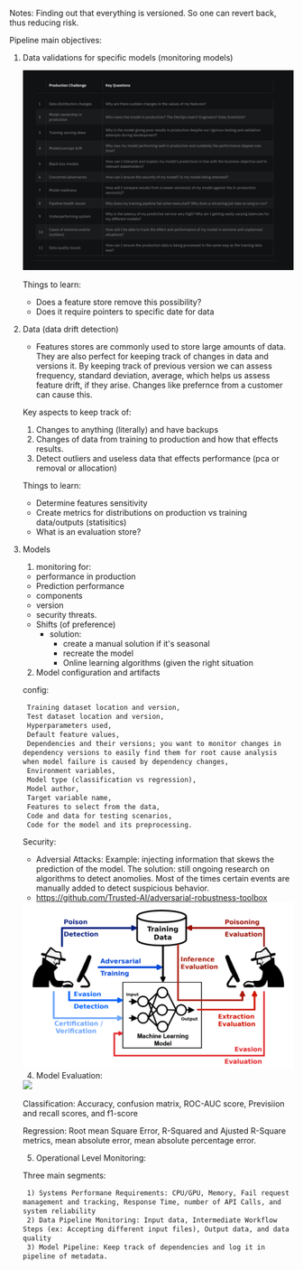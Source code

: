 Notes:
Finding out that everything is versioned. So one can revert back, thus reducing risk. 



Pipeline main objectives:
1) Data validations for specific models (monitoring models)
    
    <img src="https://raw.githubusercontent.com/Aschonn/aschonn-mlops/main/whymonitormodels.PNG">

    Things to learn: 

    - Does a feature store remove this possibility? 
    - Does it require pointers to specific date for data

2) Data (data drift detection)

    - Features stores are commonly used to store large amounts of data. They are also perfect for keeping track of changes in data and versions it. By keeping track of previous version we can assess frequency, standard deviation, average, which helps us assess feature drift, if they arise. Changes like prefernce from a customer can cause this. 
    
    Key aspects to keep track of:
    1) Changes to anything (literally) and have backups
    2) Changes of data from training to production and how that effects results.
    3) Detect outliers and useless data that effects performance (pca or removal or allocation)

    Things to learn: 
     - Determine features sensitivity
     - Create metrics for distributions on production vs training data/outputs (statisitics)
     - What is an evaluation store?



3) Models

    1) monitoring for:
    - performance in production
    - Prediction performance
    - components
    - version
    - security threats.
    - Shifts (of preference)
        + solution: 
            - create a manual solution if it's seasonal
            - recreate the model
            - Online learning algorithms (given the right situation
            
    2) Model configuration and artifacts

    config:
    
        Training dataset location and version,
        Test dataset location and version,
        Hyperparameters used,
        Default feature values,
        Dependencies and their versions; you want to monitor changes in dependency versions to easily find them for root cause analysis when model failure is caused by dependency changes,
        Environment variables,
        Model type (classification vs regression),
        Model author,
        Target variable name,
        Features to select from the data,
        Code and data for testing scenarios,
        Code for the model and its preprocessing.

    
    Security: 
    - Adversial Attacks: Example: injecting information that skews the prediction of the model. The solution: still ongoing research on algorithms to detect anomolies. Most of the times certain events are manually added to detect suspicious behavior. 
    - https://github.com/Trusted-AI/adversarial-robustness-toolbox
    <img src="https://raw.githubusercontent.com/Trusted-AI/adversarial-robustness-toolbox/main/docs/images/white_hat_blue_red.png">


    4) Model Evaluation: 

    <img src="https://lh3.googleusercontent.com/z-wRX1FekAqLXRJnS5G8naTQXJACI5or9cXIIsxJkApS9xWOKxUU_CBbqfjl8mThVsM475NVmAxpQGQy_CgH4PO2H4b95HaPI_K5gM1aZ-urNcSkH9DAHehoJC3HI4oQfuVbT_3N">


    Classification: Accuracy, confusion matrix, ROC-AUC score, Previsiion and recall scores, and f1-score

    Regression: Root mean Square Error, R-Squared and Ajusted R-Square metrics, mean absolute error, mean absolute percentage error. 



    5) Operational Level Monitoring:

    Three main segments:

        1) Systems Performane Requirements: CPU/GPU, Memory, Fail request management and tracking, Response Time, number of API Calls, and system reliability
        2) Data Pipeline Monitoring: Input data, Intermediate Workflow Steps (ex: Accepting different input files), Output data, and data quality 
        3) Model Pipeline: Keep track of dependencies and log it in pipeline of metadata.
